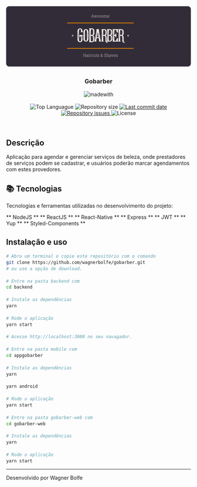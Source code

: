 <h1 align="center">
    <img alt="MoveIt" src="./img/logo.png"  width="600px" style="border-radius:8px;"/>
</h1>

<h3 align="center" >
  Gobarber
</h3>

<p align="center">
  <img alt="madewith" src="https://forthebadge.com/images/badges/made-with-typescript.svg"><br><br>
  <img alt="Top Languague" src="https://img.shields.io/github/languages/top/wagnerbolfe/gobarber">
  <img alt="Repository size" src="https://img.shields.io/github/repo-size/wagnerbolfe/gobarber">
  <a href="https://github.com/wagnerbolfe/gobarber/commits/master">
    <img alt="Last commit date" src="https://img.shields.io/github/last-commit/wagnerbolfe/gobarber">
  </a>
   <a href="https://github.com/wagnerbolfe/gobarber/issues">
    <img alt="Repository issues" src="https://img.shields.io/github/issues/wagnerbolfe/gobarber">
  </a>
  <img alt="License" src="https://img.shields.io/github/license/wagnerbolfe/gobarber">
</p>

<br>

## Descrição

Aplicação para agendar e gerenciar serviços de beleza, onde prestadores de serviços podem se cadastrar, e usuários poderão marcar agendamentos com estes provedores.

## :books: Tecnologias

Tecnologias e ferramentas utilizadas no desenvolvimento do projeto:

** NodeJS **
** ReactJS **
** React-Native **
** Express **
** JWT **
** Yup **
** Styled-Components **

## Instalação e uso

```bash
# Abra um terminal e copie este repositório com o comando
git clone https://github.com/wagnerbolfe/gobarber.git
# ou use a opção de download.

# Entre na pasta backend com
cd backend

# Instale as dependências
yarn

# Rode o aplicação
yarn start

# Acesse http://localhost:3000 no seu navagador.

# Entre na pasta mobile com
cd appgobarber

# Instale as dependências
yarn

yarn android

# Rode o aplicação
yarn start

# Entre na pasta gobarber-web com
cd gobarber-web

# Instale as dependências
yarn

# Rode o aplicação
yarn start

```

---

Desenvolvido por Wagner Bolfe
